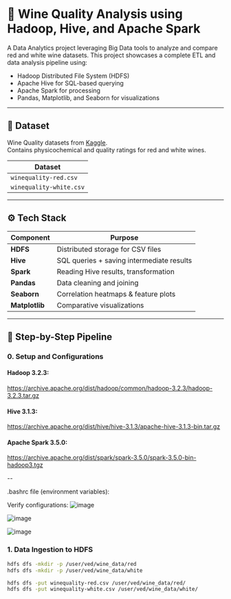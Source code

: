 
# 🍷 Wine Quality Analysis using Hadoop, Hive, and Apache Spark

A Data Analytics project leveraging Big Data tools to analyze and compare red and white wine datasets. This project showcases a complete ETL and data analysis pipeline using:

- Hadoop Distributed File System (HDFS)
- Apache Hive for SQL-based querying
- Apache Spark for processing
- Pandas, Matplotlib, and Seaborn for visualizations

---

## 📁 Dataset

Wine Quality datasets from [Kaggle](https://www.kaggle.com/datasets/rajyellow46/wine-quality).  
Contains physicochemical and quality ratings for red and white wines.

| Dataset                |
|------------------------|
| `winequality-red.csv`  | 
| `winequality-white.csv`| 

---

## ⚙️ Tech Stack

| Component     | Purpose                             |
|---------------|-------------------------------------|
| **HDFS**      | Distributed storage for CSV files   |
| **Hive**      | SQL queries + saving intermediate results |
| **Spark**     | Reading Hive results, transformation |
| **Pandas**    | Data cleaning and joining           |
| **Seaborn**   | Correlation heatmaps & feature plots|
| **Matplotlib**| Comparative visualizations          |

---

## 🧪 Step-by-Step Pipeline


### 0. Setup and Configurations

#### Hadoop 3.2.3: 
https://archive.apache.org/dist/hadoop/common/hadoop-3.2.3/hadoop-3.2.3.tar.gz

#### Hive 3.1.3:
https://archive.apache.org/dist/hive/hive-3.1.3/apache-hive-3.1.3-bin.tar.gz

#### Apache Spark 3.5.0:
https://archive.apache.org/dist/spark/spark-3.5.0/spark-3.5.0-bin-hadoop3.tgz

-- 

.bashrc file (environment variables):


Verify configurations:
![image](https://github.com/user-attachments/assets/c0b99b97-7c93-4689-9a2b-e35b0b38d0c2)

![image](https://github.com/user-attachments/assets/bb3f21c7-0905-4cac-8dc0-802971410791)

![image](https://github.com/user-attachments/assets/9a024cd1-1838-499c-afe6-acd8d3390943)



### 1. Data Ingestion to HDFS

```bash
hdfs dfs -mkdir -p /user/ved/wine_data/red
hdfs dfs -mkdir -p /user/ved/wine_data/white

hdfs dfs -put winequality-red.csv /user/ved/wine_data/red/
hdfs dfs -put winequality-white.csv /user/ved/wine_data/white/
```


